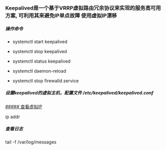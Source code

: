 ### Keepalived是一个基于VRRP虚拟路由冗余协议来实现的服务高可用方案, 可利用其来避免IP单点故障 使用虚拟IP漂移


##### 操作命令

- systemctl start keepalived

- systemctl stop keepalived

- systemctl status keepalived

- systemctl daemon-reload

- systemctl stop firewalld.service

##### 设置keepalived的虚拟主机，配置文件 /etc/keepalived/keepalived.conf

[##### 查看虚拟IP]()

ip addr

##### 查看日志

tail -f /var/log/messages